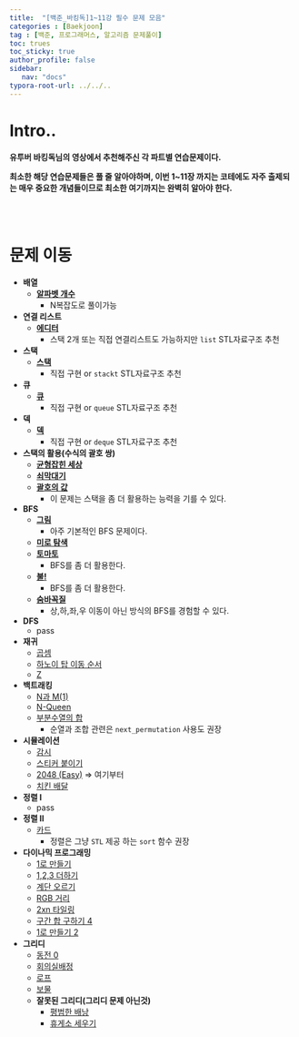 ```yaml
---
title:  "[백준_바킹독]1~11강 필수 문제 모음"
categories : [Baekjoon]
tag : [백준, 프로그래머스, 알고리즘 문제풀이]
toc: trues
toc_sticky: true
author_profile: false
sidebar:
   nav: "docs"
typora-root-url: ../../..
---
```






# Intro..

**유투버 바킹독님의 영상에서 추천해주신 각 파트별 연습문제이다.**

**최소한 해당 연습문제들은 풀 줄 알아야하며, 이번 1~11장 까지는 코테에도 자주 출제되는 매우 중요한 개념들이므로 최소한 여기까지는 완벽히 알아야 한다.**

<br><br>

# 문제 이동

* **배열**
  * **[알파벳 개수](https://www.acmicpc.net/problem/10808)**
    * N복잡도로 풀이가능
* **연결 리스트**
  * **[에디터](https://www.acmicpc.net/problem/1406)**
    * 스택 2개 또는 직접 연결리스트도 가능하지만 `list`  STL자료구조 추천
* **스택**
  * **[스택](https://www.acmicpc.net/problem/10828)**
    * 직접 구현 or `stackt` STL자료구조 추천
* **큐**
  * **[큐](https://www.acmicpc.net/problem/10845)**
    * 직접 구현 or `queue` STL자료구조 추천
* **덱**
  * **[덱](https://www.acmicpc.net/problem/10866)**
    * 직접 구현 or `deque` STL자료구조 추천
* **스택의 활용(수식의 괄호 쌍)**
  * **[균형잡힌 세상](https://www.acmicpc.net/problem/4949)**
  * **[쇠막대기](https://www.acmicpc.net/problem/10799)**
  * **[괄호의 값](https://www.acmicpc.net/problem/2504)**
    * 이 문제는 스택을 좀 더 활용하는 능력을 기를 수 있다.
* **BFS**
  * **[그림](https://www.acmicpc.net/problem/1926)**
    * 아주 기본적인 BFS 문제이다.
  * **[미로 탐색](https://www.acmicpc.net/problem/2178)**
  * **[토마토](https://www.acmicpc.net/problem/7576)**
    * BFS를 좀 더 활용한다.
  * **[불!](https://www.acmicpc.net/problem/4179)**
    * BFS를 좀 더 활용한다.
  * **[숨바꼭질](https://www.acmicpc.net/problem/1697)**
    * 상,하,좌,우 이동이 아닌 방식의 BFS를 경험할 수 있다.
* **DFS**
  * pass
* **재귀**
  * [곱셈](https://www.acmicpc.net/problem/1629)
  * [하노이 탑 이동 순서](https://www.acmicpc.net/problem/11729)
  * [Z](https://www.acmicpc.net/problem/1074)
* **백트래킹** 
  * [N과 M(1)](https://www.acmicpc.net/problem/15649)
  * [N-Queen](https://www.acmicpc.net/problem/9663)
  * [부분수열의 합](https://www.acmicpc.net/problem/1182)
    * 순열과 조합 관련은 `next_permutation` 사용도 권장
* **시뮬레이션**
  * [감시](https://www.acmicpc.net/problem/15683)
  * [스티커 붙이기](https://www.acmicpc.net/problem/18808)
  * [2048 (Easy)](https://www.acmicpc.net/problem/12100) => 여기부터
  * [치킨 배달](https://www.acmicpc.net/problem/15686)
* **정렬 I**
  * pass
* **정렬 II**
  * [카드](https://www.acmicpc.net/problem/11652)
    * 정렬은 그냥 `STL` 제공 하는 `sort` 함수 권장
* **다이나믹 프로그래밍**
  * [1로 만들기](https://www.acmicpc.net/problem/1463)
  * [1,2,3 더하기](https://www.acmicpc.net/problem/9095)
  * [계단 오르기](https://www.acmicpc.net/problem/2579)
  * [RGB 거리](https://www.acmicpc.net/problem/1149)
  * [2xn 타일링](https://www.acmicpc.net/problem/11726)
  * [구간 합 구하기 4](https://www.acmicpc.net/problem/11659)
  * [1로 만들기 2](https://www.acmicpc.net/problem/12852)
* **그리디**
  * [동전 0](https://www.acmicpc.net/problem/11047)
  * [회의실배정](https://www.acmicpc.net/problem/1931)
  * [로프](https://www.acmicpc.net/problem/2217)
  * [보물](https://www.acmicpc.net/problem/1026)
  * **잘못된 그리디(그리디 문제 아닌것)**
    * [평범한 배낭](https://www.acmicpc.net/problem/12865)
    * [휴게소 세우기](https://www.acmicpc.net/problem/1477)
